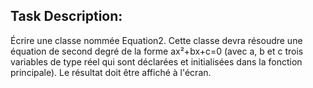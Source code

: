 ## Task Description:
Écrire une classe nommée Equation2. Cette classe devra résoudre une équation de second degré de la forme ax²+bx+c=0 (avec a, b et c trois variables de type réel qui sont déclarées et initialisées dans la fonction principale). Le résultat doit être affiché à l'écran.